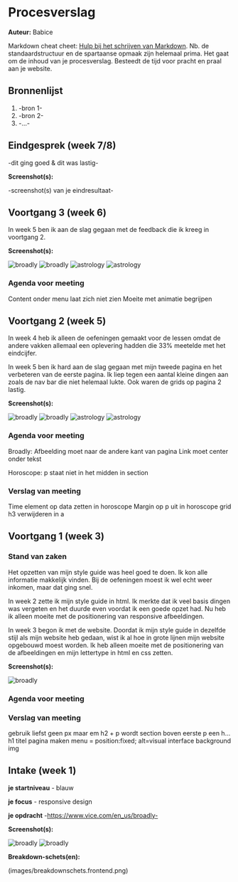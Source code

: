 # Procesverslag
**Auteur:** Babice

Markdown cheat cheet: [Hulp bij het schrijven van Markdown](https://github.com/adam-p/markdown-here/wiki/Markdown-Cheatsheet). Nb. de standaardstructuur en de spartaanse opmaak zijn helemaal prima. Het gaat om de inhoud van je procesverslag. Besteedt de tijd voor pracht en praal aan je website.



## Bronnenlijst
1. -bron 1-
2. -bron 2-
3. -...-



## Eindgesprek (week 7/8)

-dit ging goed & dit was lastig-

**Screenshot(s):**

-screenshot(s) van je eindresultaat-



## Voortgang 3 (week 6)

In week 5 ben ik aan de slag gegaan met de feedback die ik kreeg in voortgang 2.

**Screenshot(s):**

![broadly](images/website4.png) 
![broadly](images/website5.png) 
![astrology](images/astro3.png) 
![astrology](images/astro4.png) 


### Agenda voor meeting

Content onder menu laat zich niet zien
Moeite met animatie begrijpen


## Voortgang 2 (week 5)

In week 4 heb ik alleen de oefeningen gemaakt voor de lessen omdat de andere vakken allemaal een oplevering hadden die 33% meetelde met het eindcijfer. 

In week 5 ben ik hard aan de slag gegaan met mijn tweede pagina en het verbeteren van de eerste pagina. Ik liep tegen een aantal kleine dingen aan zoals de nav bar die niet helemaal lukte. Ook waren de grids op pagina 2 lastig. 

**Screenshot(s):**

![broadly](images/website2.png) 
![broadly](images/website3.png) 
![astrology](images/astro1.png) 
![astrology](images/astro2.png) 


### Agenda voor meeting

Broadly:
Afbeelding moet naar de andere kant van pagina
Link moet center onder tekst 

Horoscope:
p staat niet in het midden in section


### Verslag van meeting

Time element op data zetten in horoscope
Margin op p uit in horoscope grid
h3 verwijderen in a



## Voortgang 1 (week 3)

### Stand van zaken

Het opzetten van mijn style guide was heel goed te doen. Ik kon alle informatie makkelijk vinden. Bij de oefeningen moest ik wel echt weer inkomen, maar dat ging snel.

In week 2 zette ik mijn style guide in html. Ik merkte dat ik veel basis dingen was vergeten en het duurde even voordat ik een goede opzet had. Nu heb ik alleen moeite met de positionering van responsive afbeeldingen.

In week 3 begon ik met de website. Doordat ik mijn style guide in dezelfde stijl als mijn website heb gedaan, wist ik al hoe in grote lijnen mijn website opgebouwd moest worden. Ik heb alleen moeite met de positionering van de afbeeldingen en mijn lettertype in html en css zetten.


**Screenshot(s):**

![broadly](images/website1.png) 


### Agenda voor meeting



### Verslag van meeting

gebruik liefst geen px maar em
h2 + p wordt section
boven eerste p een h...
h1 titel pagina maken
menu = position:fixed;
alt=visual interface background img 



## Intake (week 1)

**je startniveau** - blauw

**je focus** - responsive design

**je opdracht** -https://www.vice.com/en_us/broadly-


**Screenshot(s):**


![broadly](images/broadlyculture.png)
![broadly](images/broadlyhome.png)

**Breakdown-schets(en):**

(images/breakdownschets.frontend.png)
